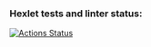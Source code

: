 ### Hexlet tests and linter status:
[![Actions Status](https://github.com/ShushaAlex/frontend-project-lvl2/workflows/hexlet-check/badge.svg)](https://github.com/ShushaAlex/frontend-project-lvl2/actions)